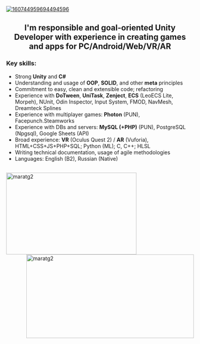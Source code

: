 [![160744959694494596](https://i.imgur.com/SPqe92i.png)](https://github.com/maratg2?tab=repositories)

<h2 align="center">I'm responsible and goal-oriented Unity Developer with experience in creating games and apps for PC/Android/Web/VR/AR</h2>

<h3 align="left">Key skills:</h3>
<ul>
  <li>Strong <b>Unity</b> and <b>C#</b></li>
  <li>Understanding and usage of <b>OOP</b>, <b>SOLID</b>, and other <b>meta</b> principles</li>
  <li>Commitment to easy, clean and extensible code; refactoring</li>
  <li>Experience with <b>DoTween</b>, <b>UniTask</b>, <b>Zenject</b>, <b>ECS</b> (LeoECS Lite, Morpeh), NUnit, Odin Inspector, Input System, FMOD, NavMesh, Dreamteck Splines</li>
  <li>Experience with multiplayer games: <b>Photon</b> (PUN), Facepunch.Steamworks</li>
  <li>Experience with DBs and servers: <b>MySQL (+PHP)</b> (PUN), PostgreSQL (Npgsql), Google Sheets (API)</li>
  <li>Broad experience: <b>VR</b> (Oculus Quest 2) / <b>AR</b> (Vuforia), HTML+CSS+JS+PHP+SQL; Python (ML); C, C++; HLSL</li>
  <li>Writing technical documentation, usage of agile methodologies</li>
  <li>Languages: English (B2), Russian (Native)</li>
</ul>
<h2 align="center"></h2>
<img align="left" width="350" height="220" src="https://github-readme-stats.vercel.app/api/top-langs?username=maratg2&show_icons=true&locale=en&layout=compact" alt="maratg2"/>
<img align="right" width="450" height="225" src="https://github-readme-stats.vercel.app/api?username=maratg2&show_icons=true&locale=en" alt="maratg2"/>
